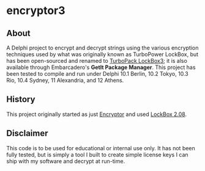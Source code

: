 # encryptor3
## About
A Delphi project to encrypt and decrypt strings using the various encryption techniques used by what was originally known as TurboPower LockBox, but has been open-sourced and renamed to [TurboPack LockBox3](https://github.com/TurboPack/LockBox3); it is also available through Embarcadero's **GetIt Package Manager**. This project has been tested to compile and run under Delphi 10.1 Berlin, 10.2 Tokyo, 10.3 Rio, 10.4 Sydney, 11 Alexandria, and 12 Athens.
## History
This project originally started as just [Encryptor](https://github.com/corneliusdavid/encryptor) and used [LockBox 2.08](https://github.com/corneliusdavid/LockBox-2.08).
## Disclaimer
This code is to be used for educational or internal use only. It has not been fully tested, but is simply a tool I built to create simple license keys I can ship with my software and decrypt at run-time.
